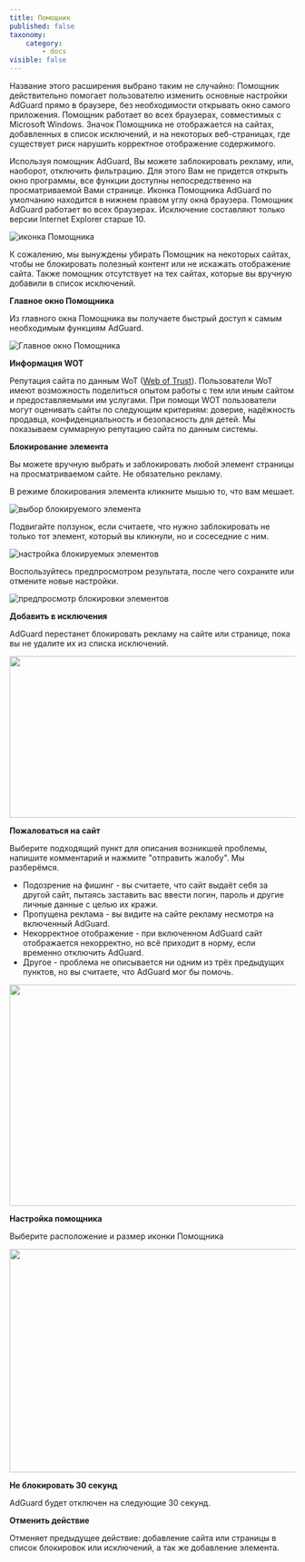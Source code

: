 ```yaml
---
title: Помощник
published: false
taxonomy:
    category:
        - docs
visible: false
---
```


Название этого расширения выбрано таким не случайно: Помощник действительно помогает пользователю изменить основные настройки AdGuard прямо в браузере, без необходимости открывать окно самого приложения. Помощник работает во всех браузерах, совместимых с Microsoft Windows. Значок Помощника не отображается на сайтах, добавленных в список исключений, и на некоторых веб-страницах, где существует риск нарушить корректное отображение содержимого.

Используя помощник AdGuard, Вы можете заблокировать рекламу, или, наоборот, отключить фильтрацию. Для этого Вам не придется открыть окно программы, все функции доступны непосредственно на просматриваемой Вами странице. Иконка Помощника AdGuard по умолчанию находится в нижнем правом углу окна браузера. Помощник AdGuard работает во всех браузерах. Исключение составляют только версии Internet Explorer старше 10.

![иконка Помощника](https://cloud.githubusercontent.com/assets/20211341/20469690/f4291dae-af88-11e6-8425-96e889bb14bb.png)

К сожалению, мы вынуждены убирать Помощник на некоторых сайтах, чтобы не блокировать полезный контент или не искажать отображение сайта. Также помощник отсутствует на тех сайтах, которые вы вручную добавили в список исключений.

**Главное окно Помощника**

Из главного окна Помощника вы получаете быстрый доступ к самым необходимым функциям AdGuard.

![Главное окно Помощника](https://cloud.githubusercontent.com/assets/20211341/20469777/9caea9c6-af89-11e6-9e03-892b088310bb.png)


**Информация WOT**

Репутация сайта по данным WoT ([Web of Trust](https://ru.wikipedia.org/wiki/WOT%3A_Web_of_Trust)). Пользователи WoT имеют возможность поделиться опытом работы с тем или иным сайтом и предоставляемыми им услугами. При помощи WOT пользователи могут оценивать сайты по следующим критериям: доверие, надёжность продавца, конфиденциальность и безопасность для детей. Мы показываем суммарную репутацию сайта по данным системы.

**Блокирование элемента**

Вы можете вручную выбрать и заблокировать любой элемент страницы на просматриваемом сайте. Не обязательно рекламу.

В режиме блокирования элемента кликните мышью то, что вам мешает.

![выбор блокируемого элемента](https://cloud.githubusercontent.com/assets/20211341/20469818/0e0dce3a-af8a-11e6-9eed-6fac7c58fec6.png)

Подвигайте ползунок, если считаете, что нужно заблокировать не только тот элемент, который вы кликнули, но и сосеседние с ним.

![настройка блокируемых элементов](https://cloud.githubusercontent.com/assets/20211341/20469820/0e0edece-af8a-11e6-8f72-893437700aca.png)

Воспользуйтесь предпросмотром результата, после чего сохраните или отмените новые настройки.

![предпросмотр блокировки элементов](https://cloud.githubusercontent.com/assets/20211341/20469819/0e0dc854-af8a-11e6-8a44-a5c2952cb6c1.png)

**Добавить в исключения**

AdGuard перестанет блокировать рекламу на сайте или странице, пока вы не удалите их из списка исключений.

<img src="https://cloud.githubusercontent.com/assets/20211341/20127265/087b2f22-a624-11e6-9cae-223115cbf4af.png" width=550 height=285 />

**Пожаловаться на сайт**

Выберите подходящий пункт для описания возникшей проблемы, напишите комментарий и нажмите "отправить жалобу". Мы разберёмся.

- Подозрение на фишинг - вы считаете, что сайт выдаёт себя за другой сайт, пытаясь заставить вас ввести логин, пароль и другие личные данные с целью их кражи.
- Пропущена реклама - вы видите на сайте рекламу несмотря на включенный AdGuard.
- Некорректное отображение - при включенном AdGuard сайт отображается некорректно, но всё приходит в норму, если временно отключить AdGuard.
- Другое - проблема не описывается ни одним из трёх предыдущих пунктов, но вы считаете, что AdGuard мог бы помочь.

<img src="https://cloud.githubusercontent.com/assets/20211341/20127266/087b9638-a624-11e6-8eab-8da315e55a60.png" width=550 height=390 />

**Настройка помощника**

Выберите расположение и размер иконки Помощника

<img src="https://cloud.githubusercontent.com/assets/20211341/20127269/087cd174-a624-11e6-9582-952426300577.png" width=550 height=394 />

**Не блокировать 30 секунд**

AdGuard будет отключен на следующие 30 секунд.

**Отменить действие**

Отменяет предыдущее действие: добавление сайта или страницы в список блокировок или исключений, а так же добавление элемента.
